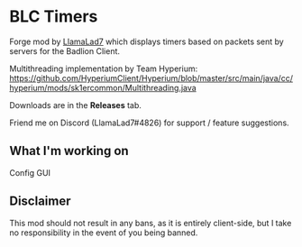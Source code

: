 # BLC Timers

Forge mod by [LlamaLad7](https://github.com/lego3708) which displays timers based on packets sent by servers for the Badlion Client.

Multithreading implementation by Team Hyperium: https://github.com/HyperiumClient/Hyperium/blob/master/src/main/java/cc/hyperium/mods/sk1ercommon/Multithreading.java

Downloads are in the **Releases** tab.

Friend me on Discord (LlamaLad7#4826) for support / feature suggestions.

## What I'm working on
Config GUI

## Disclaimer
This mod should not result in any bans, as it is entirely client-side, but I take no responsibility in the event of you being banned.
